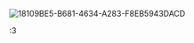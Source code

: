 ![18109BE5-B681-4634-A283-F8EB5943DACD](https://github.com/user-attachments/assets/637a22f6-8726-4f49-b7e9-5136529b938b)


:3
